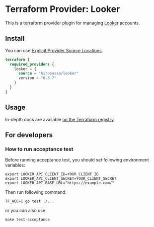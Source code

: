 # Terraform Provider: Looker

This is a terraform provider plugin for managing [Looker](https://www.looker.com/) accounts.

## Install

You can use [Explicit Provider Source Locations](https://www.terraform.io/upgrade-guides/0-13.html#explicit-provider-source-locations).

```terraform
terraform {
  required_providers {
    looker = {
      source = "hirosassa/looker"
      version = "0.8.7"
    }
  }
}
```

## Usage

In-depth docs are available [on the Terraform registry](https://registry.terraform.io/providers/hirosassa/looker/latest).


## For developers

### How to run acceptance test

Before running acceptance test, you should set following environment variables:

```shell
export LOOKER_API_CLIENT_ID=YOUR_CLIENT_ID
export LOOKER_API_CLIENT_SECRET=YOUR_CLIENT_SECRET
export LOOKER_API_BASE_URL="https://example.com/"
```

Then run following command:

```shell
TF_ACC=1 go test ./...
```

or you can also use

```shell
make test-acceptance
```
